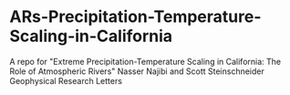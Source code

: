 # ARs-Precipitation-Temperature-Scaling-in-California
A repo for "Extreme Precipitation-Temperature Scaling in California: The Role of Atmospheric Rivers"
Nasser Najibi and Scott Steinschneider
Geophysical Research Letters
